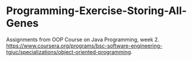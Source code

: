 # Programming-Exercise-Storing-All-Genes
Assignments from OOP Course on Java Programming, week 2. https://www.coursera.org/programs/bsc-software-engineering-tgjuc/specializations/object-oriented-programming.
